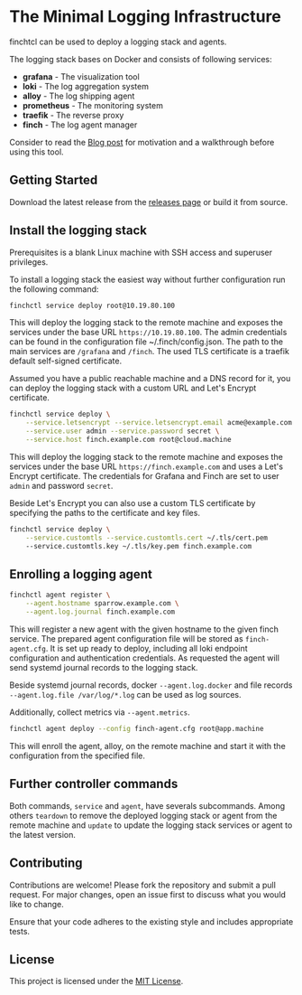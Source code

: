 # The Minimal Logging Infrastructure

finchtcl can be used to deploy a logging stack and agents.

The logging stack bases on Docker and consists of following services:

- **grafana** - The visualization tool
- **loki** - The log aggregation system
- **alloy** - The log shipping agent
- **prometheus** - The monitoring system
- **traefik** - The reverse proxy
- **finch** - The log agent manager

Consider to read the [Blog post](https://blog.tschaefer.org/posts/2025/08/17/finch-a-minimal-logging-stack/)
for motivation and a walkthrough before using this tool.

## Getting Started

Download the latest release from the
[releases page](https://github.com/tschaefer/finchctl/releases) or build it
from source.

## Install the logging stack

Prerequisites is a blank Linux machine with SSH access and superuser
privileges.

To install a logging stack the easiest way without further configuration
run the following command:

```bash
finchctl service deploy root@10.19.80.100
```

This will deploy the logging stack to the remote machine and exposes the
services under the base URL `https://10.19.80.100`. The admin credentials
can be found in the configuration file ~/.finch/config.json. The path to the
main services are `/grafana` and `/finch`. The used TLS certificate is a
traefik default self-signed certificate.

Assumed you have a public reachable machine and a DNS record for it, you
can deploy the logging stack with a custom URL and Let's Encrypt certificate.

```bash
finchctl service deploy \
    --service.letsencrypt --service.letsencrypt.email acme@example.com \
    --service.user admin --service.password secret \
    --service.host finch.example.com root@cloud.machine
```

This will deploy the logging stack to the remote machine and exposes the
services under the base URL `https://finch.example.com` and uses a
Let's Encrypt certificate. The credentials for Grafana and Finch are set
to user `admin` and password `secret`.

Beside Let's Encrypt you can also use a custom TLS certificate by specifying
the paths to the certificate and key files.

```bash
finchctl service deploy \
    --service.customtls --service.customtls.cert ~/.tls/cert.pem
    --service.customtls.key ~/.tls/key.pem finch.example.com
```

##  Enrolling a logging agent

```bash
finchctl agent register \
    --agent.hostname sparrow.example.com \
    --agent.log.journal finch.example.com
```

This will register a new agent with the given hostname to the given finch
service. The prepared agent configuration file will be stored as
`finch-agent.cfg`. It is set up ready to deploy, including all loki endpoint
configuration and authentication credentials. As requested the agent will send
systemd journal records to the logging stack.

Beside systemd journal records, docker `--agent.log.docker` and file records
`--agent.log.file /var/log/*.log` can be used as log sources.

Additionally, collect metrics via `--agent.metrics`.

```bash
finchctl agent deploy --config finch-agent.cfg root@app.machine
```
This will enroll the agent, alloy, on the remote machine and start it with the
configuration from the specified file.

## Further controller commands

Both commands, `service` and `agent`, have severals subcommands. Among others
`teardown` to remove the deployed logging stack or agent from the remote
machine and `update` to update the logging stack services or agent to the
latest version.

## Contributing

Contributions are welcome! Please fork the repository and submit a pull request.
For major changes, open an issue first to discuss what you would like to change.

Ensure that your code adheres to the existing style and includes appropriate tests.

## License

This project is licensed under the [MIT License](LICENSE).
